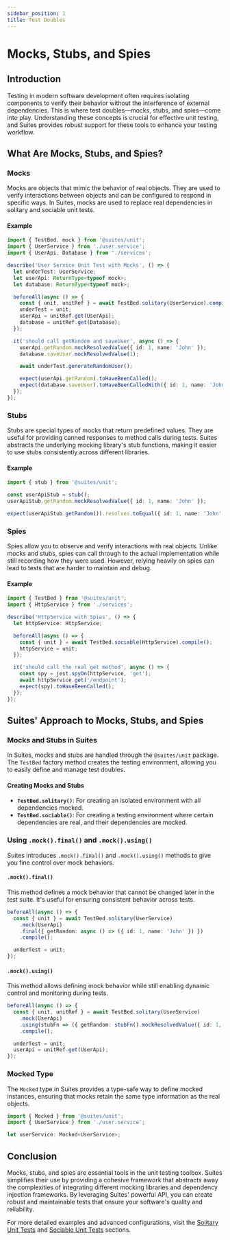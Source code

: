 ```yaml
---
sidebar_position: 1
title: Test Doubles
---
```


# Mocks, Stubs, and Spies

## Introduction

Testing in modern software development often requires isolating components to verify their behavior without the interference of external dependencies. This is where test doubles—mocks, stubs, and spies—come into play. Understanding these concepts is crucial for effective unit testing, and Suites provides robust support for these tools to enhance your testing workflow.

## What Are Mocks, Stubs, and Spies?

### Mocks

Mocks are objects that mimic the behavior of real objects. They are used to verify interactions between objects and can be configured to respond in specific ways. In Suites, mocks are used to replace real dependencies in solitary and sociable unit tests.

#### Example

```typescript
import { TestBed, mock } from '@suites/unit';
import { UserService } from './user.service';
import { UserApi, Database } from './services';

describe('User Service Unit Test with Mocks', () => {
  let underTest: UserService;
  let userApi: ReturnType<typeof mock>;
  let database: ReturnType<typeof mock>;

  beforeAll(async () => {
    const { unit, unitRef } = await TestBed.solitary(UserService).compile();
    underTest = unit;
    userApi = unitRef.get(UserApi);
    database = unitRef.get(Database);
  });

  it('should call getRandom and saveUser', async () => {
    userApi.getRandom.mockResolvedValue({ id: 1, name: 'John' });
    database.saveUser.mockResolvedValue(1);

    await underTest.generateRandomUser();

    expect(userApi.getRandom).toHaveBeenCalled();
    expect(database.saveUser).toHaveBeenCalledWith({ id: 1, name: 'John' });
  });
});
```

### Stubs

Stubs are special types of mocks that return predefined values. They are useful for providing canned responses to method calls during tests. Suites abstracts the underlying mocking library's stub functions, making it easier to use stubs consistently across different libraries.

#### Example

```typescript
import { stub } from '@suites/unit';

const userApiStub = stub();
userApiStub.getRandom.mockResolvedValue({ id: 1, name: 'John' });

expect(userApiStub.getRandom()).resolves.toEqual({ id: 1, name: 'John' });
```

### Spies

Spies allow you to observe and verify interactions with real objects. Unlike mocks and stubs, spies can call through to the actual implementation while still recording how they were used. However, relying heavily on spies can lead to tests that are harder to maintain and debug.

#### Example

```typescript
import { TestBed } from '@suites/unit';
import { HttpService } from './services';

describe('HttpService with Spies', () => {
  let httpService: HttpService;

  beforeAll(async () => {
    const { unit } = await TestBed.sociable(HttpService).compile();
    httpService = unit;
  });

  it('should call the real get method', async () => {
    const spy = jest.spyOn(httpService, 'get');
    await httpService.get('/endpoint');
    expect(spy).toHaveBeenCalled();
  });
});
```

## Suites' Approach to Mocks, Stubs, and Spies

### Mocks and Stubs in Suites

In Suites, mocks and stubs are handled through the `@suites/unit` package. The `TestBed` factory method creates the testing environment, allowing you to easily define and manage test doubles.

#### Creating Mocks and Stubs

- **`TestBed.solitary()`**: For creating an isolated environment with all dependencies mocked.
- **`TestBed.sociable()`**: For creating a testing environment where certain dependencies are real, and their dependencies are mocked.

### Using `.mock().final()` and `.mock().using()`

Suites introduces `.mock().final()` and `.mock().using()` methods to give you fine control over mock behaviors.

#### `.mock().final()`

This method defines a mock behavior that cannot be changed later in the test suite. It's useful for ensuring consistent behavior across tests.

```typescript
beforeAll(async () => {
  const { unit } = await TestBed.solitary(UserService)
    .mock(UserApi)
    .final({ getRandom: async () => ({ id: 1, name: 'John' }) })
    .compile();

  underTest = unit;
});
```

#### `.mock().using()`

This method allows defining mock behavior while still enabling dynamic control and monitoring during tests.

```typescript
beforeAll(async () => {
  const { unit, unitRef } = await TestBed.solitary(UserService)
    .mock(UserApi)
    .using(stubFn => ({ getRandom: stubFn().mockResolvedValue({ id: 1, name: 'John' }) }))
    .compile();

  underTest = unit;
  userApi = unitRef.get(UserApi);
});
```

### Mocked Type

The `Mocked` type in Suites provides a type-safe way to define mocked instances, ensuring that mocks retain the same type information as the real objects.

```typescript
import { Mocked } from '@suites/unit';
import { UserService } from './user.service';

let userService: Mocked<UserService>;
```

## Conclusion

Mocks, stubs, and spies are essential tools in the unit testing toolbox. Suites simplifies their use by providing a cohesive framework that abstracts away the complexities of integrating different mocking libraries and dependency injection frameworks. By leveraging Suites' powerful API, you can create robust and maintainable tests that ensure your software's quality and reliability.

For more detailed examples and advanced configurations, visit the [Solitary Unit Tests](/docs/solitary-unit-tests) and [Sociable Unit Tests](/docs/sociable-unit-tests) sections.